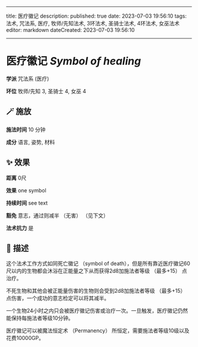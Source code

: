 
---
title: 医疗徽记
description: 
published: true
date: 2023-07-03 19:56:10
tags: 法术, 咒法系, 医疗, 牧师/先知法术, 3环法术, 圣骑士法术, 4环法术, 女巫法术
editor: markdown
dateCreated: 2023-07-03 19:56:10

---

# **医疗徽记** *Symbol of healing*

**学派** 咒法系 (医疗) 

**环位** 牧师/先知 3, 圣骑士 4, 女巫 4

## 🪄 施放

**施法时间** 10 分钟

**成分** 语言, 姿势, 材料

## ✨ 效果  

**距离** 0尺 

**效果** one symbol 

**持续时间** see text 

**豁免** 意志，通过则减半 （无害）  （见下文）

**法术抗力** 是

## 📖 描述

这个法术工作方式如同死亡徽记 （symbol of death），但是所有靠近医疗徽记60尺以内的生物都会沐浴在正能量之下从而获得2d8加施法者等级 （最多+15） 点治疗。

不死生物和其他会被正能量伤害的生物则会受到2d8加施法者等级 （最多+15） 点伤害，一个成功的意志检定可以将其减半。

一个生物24小时之内只会被医疗徽记伤害或治疗一次。一旦触发，医疗徽记仍然能保持每施法者等级10分钟。

医疗徽记可以被魔法恒定术 （Permanency） 所恒定，需要施法者等级10级以及花费10000GP。
    